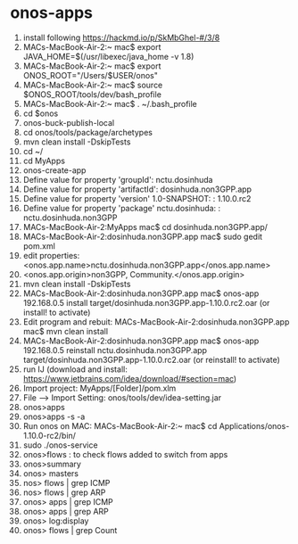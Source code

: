 # onos-apps
1. install following https://hackmd.io/p/SkMbGhel-#/3/8
2. MACs-MacBook-Air-2:~ mac$ export JAVA_HOME=$(/usr/libexec/java_home -v 1.8)
3. MACs-MacBook-Air-2:~ mac$ export ONOS_ROOT="/Users/$USER/onos"
4. MACs-MacBook-Air-2:~ mac$ source $ONOS_ROOT/tools/dev/bash_profile
5. MACs-MacBook-Air-2:~ mac$ . ~/.bash_profile
6. cd $onos
7. onos-buck-publish-local 
8. cd onos/tools/package/archetypes
9. mvn clean install -DskipTests
10.  cd ~/
11. cd MyApps 
12. onos-create-app
13. Define value for property 'groupId': nctu.dosinhuda
14. Define value for property 'artifactId': dosinhuda.non3GPP.app
15. Define value for property 'version' 1.0-SNAPSHOT: : 1.10.0.rc2
16. Define value for property 'package' nctu.dosinhuda: : nctu.dosinhuda.non3GPP
17. MACs-MacBook-Air-2:MyApps mac$ cd dosinhuda.non3GPP.app/
18. MACs-MacBook-Air-2:dosinhuda.non3GPP.app mac$ sudo gedit pom.xml 
19. edit properties: <onos.app.name>nctu.dosinhuda.non3GPP.app</onos.app.name>
20.  <onos.app.origin>non3GPP, Community.</onos.app.origin>
21. mvn clean install -DskipTests
22. MACs-MacBook-Air-2:dosinhuda.non3GPP.app mac$ onos-app 192.168.0.5 install target/dosinhuda.non3GPP.app-1.10.0.rc2.oar (or install! to activate)
23. Edit program and rebuit: MACs-MacBook-Air-2:dosinhuda.non3GPP.app mac$ mvn clean install
24. MACs-MacBook-Air-2:dosinhuda.non3GPP.app mac$ onos-app 192.168.0.5 reinstall nctu.dosinhuda.non3GPP.app target/dosinhuda.non3GPP.app-1.10.0.rc2.oar (or reinstall! to activate)
25. run IJ (download and install: https://www.jetbrains.com/idea/download/#section=mac)
26. Import project: MyApps/[Folder]/pom.xlm
27. File --> Import Setting: onos/tools/dev/idea-setting.jar
28. onos>apps
29. onos>apps -s -a
30. Run onos on MAC: MACs-MacBook-Air-2:~ mac$ cd Applications/onos-1.10.0-rc2/bin/
31. sudo ./onos-service
32. onos>flows : to check flows added to switch from apps
33. onos>summary
34. onos> masters
35. nos> flows | grep ICMP
36. nos> flows | grep ARP
37. onos> apps | grep ICMP
38. onos> apps | grep ARP
39. onos> log:display
40. onos> flows | grep Count
